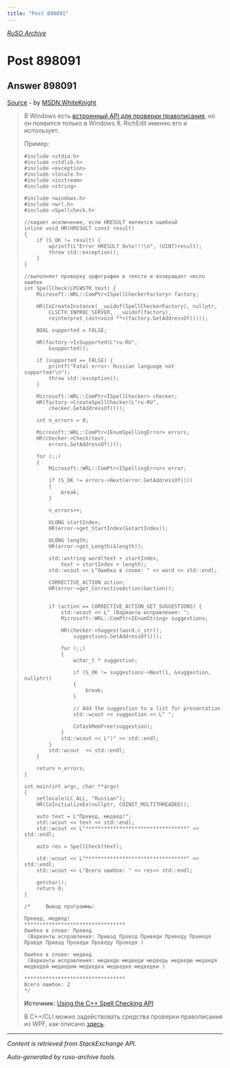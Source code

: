 ```yaml
---
title: "Post 898091"
---
```

<p><i><a href="https://github.com/MSDN-WhiteKnight/ruso-archive/">RuSO Archive</a></i></p>
<h1>Post 898091</h1>
<h2>Answer 898091</h2>
<p><a href="https://ru.stackoverflow.com/a/898091/">Source</a> - by <a href="https://ru.stackoverflow.com/users/240512/msdn-whiteknight">MSDN.WhiteKnight</a></p>
<blockquote>
<p>В Windows есть <a href="https://docs.microsoft.com/en-us/windows/desktop/intl/about-the-spell-checker-api" rel="nofollow noreferrer">встроенный API для проверки правописания</a>, но он появился только в Windows 8. RichEdit именно его и использует.</p>

<p>Пример:</p>

<pre><code>#include &lt;stdio.h&gt;
#include &lt;stdlib.h&gt;
#include &lt;exception&gt;
#include &lt;locale.h&gt;
#include &lt;iostream&gt;
#include &lt;string&gt;

#include &lt;windows.h&gt;
#include &lt;wrl.h&gt;
#include &lt;Spellcheck.h&gt;

//кидает исключение, если HRESULT является ошибкой
inline void HR(HRESULT const result)
{
    if (S_OK != result) {
        wprintf(L"Error HRESULT 0x%x!!!\n", (UINT)result);
        throw std::exception();
    }
}

//выполняет проверку орфографии в тексте и возвращает число ошибок
int SpellCheck(LPCWSTR text) {
    Microsoft::WRL::ComPtr&lt;ISpellCheckerFactory&gt; factory;

    HR(CoCreateInstance(__uuidof(SpellCheckerFactory), nullptr,
        CLSCTX_INPROC_SERVER, __uuidof(factory),
        reinterpret_cast&lt;void **&gt;(factory.GetAddressOf())));

    BOOL supported = FALSE;

    HR(factory-&gt;IsSupported(L"ru-RU",
        &amp;supported));

    if (supported == FALSE) {
        printf("Fatal error: Russian language not supported!\n");
        throw std::exception();
    }

    Microsoft::WRL::ComPtr&lt;ISpellChecker&gt; checker;
    HR(factory-&gt;CreateSpellChecker(L"ru-RU",
        checker.GetAddressOf()));

    int n_errors = 0;

    Microsoft::WRL::ComPtr&lt;IEnumSpellingError&gt; errors;
    HR(checker-&gt;Check(text,
        errors.GetAddressOf()));

    for (;;)
    {
        Microsoft::WRL::ComPtr&lt;ISpellingError&gt; error;

        if (S_OK != errors-&gt;Next(error.GetAddressOf()))
        {
            break;
        }       

        n_errors++;

        ULONG startIndex;
        HR(error-&gt;get_StartIndex(&amp;startIndex));

        ULONG length;
        HR(error-&gt;get_Length(&amp;length));

        std::wstring word(text + startIndex,
            text + startIndex + length);
        std::wcout &lt;&lt; L"Ошибка в слове: " &lt;&lt; word &lt;&lt; std::endl;

        CORRECTIVE_ACTION action;
        HR(error-&gt;get_CorrectiveAction(&amp;action));


        if (action == CORRECTIVE_ACTION_GET_SUGGESTIONS) {
            std::wcout &lt;&lt; L" (Варианты исправления: ";
            Microsoft::WRL::ComPtr&lt;IEnumString&gt; suggestions;

            HR(checker-&gt;Suggest(word.c_str(),
                suggestions.GetAddressOf()));

            for (;;)
            {
                wchar_t * suggestion;

                if (S_OK != suggestions-&gt;Next(1, &amp;suggestion, nullptr))
                {
                    break;
                }

                // Add the suggestion to a list for presentation
                std::wcout &lt;&lt; suggestion &lt;&lt; L" ";

                CoTaskMemFree(suggestion);
            }
            std::wcout &lt;&lt; L")" &lt;&lt; std::endl;
        }
        std::wcout  &lt;&lt; std::endl;
    }

    return n_errors;
}

int main(int argc, char **argv)
{
    setlocale(LC_ALL, "Russian");
    HR(CoInitializeEx(nullptr, COINIT_MULTITHREADED));  

    auto text = L"Превед, медвед!";
    std::wcout &lt;&lt; text &lt;&lt; std::endl;
    std::wcout &lt;&lt; L"*********************************" &lt;&lt; std::endl;

    auto res = SpellCheck(text);

    std::wcout &lt;&lt; L"*********************************" &lt;&lt; std::endl;
    std::wcout &lt;&lt; L"Всего ошибок: " &lt;&lt; res&lt;&lt; std::endl;

    getchar();
    return 0;
}

/*     Вывод программы:  

Превед, медвед!
*********************************
Ошибка в слове: Превед
 (Варианты исправления: Привод Провод Приведи Приведу Приведя Правде Привад Проведи Проведу Проведя )

Ошибка в слове: медвед
 (Варианты исправления: медведе медведи медведь медведю медведя медведей медведем медведка медведке медведки )

*********************************
Всего ошибок: 2
*/
</code></pre>

<p><strong>Источник:</strong> <a href="https://visualstudiomagazine.com/articles/2013/08/01/using-the-c-spell-checking-api.aspx" rel="nofollow noreferrer">Using the C++ Spell Checking API</a></p>

<p>В C++/CLI можно задействовать средства проверки правописания из WPF, как описано <a href="https://ru.stackoverflow.com/a/897845/240512">здесь</a>.</p>

</blockquote>
<hr/>
<p><i>Content is retrieved from StackExchange API. </i></p>
<p><i>Auto-generated by ruso-archive tools. </i></p>
